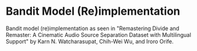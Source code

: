 # Bandit Model (Re)implementation

Bandit model (re)implementation as seen in "Remastering Divide and Remaster: A Cinematic Audio Source Separation Dataset with Multilingual Support" by Karn N. Watcharasupat, Chih-Wei Wu, and Iroro Orife.
